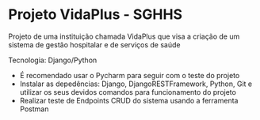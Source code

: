 # Projeto VidaPlus - SGHHS
Projeto de uma instituição chamada VidaPlus que visa a criação de um sistema de gestão hospitalar e de serviços de saúde

Tecnologia: Django/Python

- É recomendado usar o Pycharm para seguir com o teste do projeto
- Instalar as depedências: Django, DjangoRESTFramework, Python, Git e utilizar os seus devidos comandos para funcionamento do projeto
- Realizar teste de Endpoints CRUD do sistema usando a ferramenta Postman